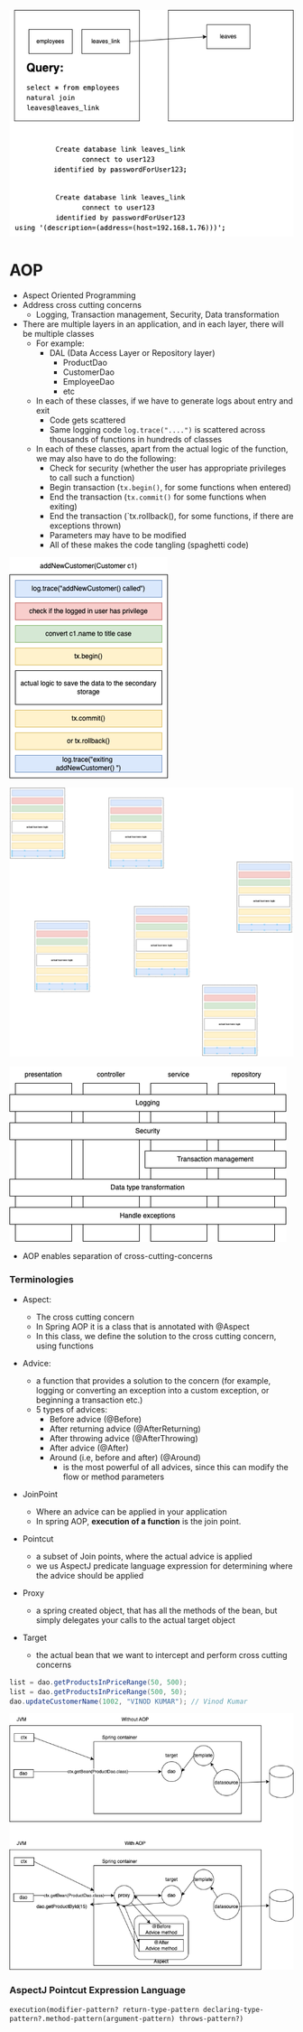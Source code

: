 ![](./db.dio.png)

# AOP

- Aspect Oriented Programming
- Address cross cutting concerns
  - Logging, Transaction management, Security, Data transformation
- There are multiple layers in an application, and in each layer, there will be multiple classes
  - For example:
    - DAL (Data Access Layer or Repository layer)
      - ProductDao
      - CustomerDao
      - EmployeeDao
      - etc
  - In each of these classes, if we have to generate logs about entry and exit
    - Code gets scattered
    - Same logging code `log.trace("....")` is scattered across thousands of functions in hundreds of classes
  - In each of these classes, apart from the actual logic of the function, we may also have to do the following:
    - Check for security (whether the user has appropriate privileges to call such a function)
    - Begin transaction (`tx.begin()`, for some functions when entered)
    - End the transaction (`tx.commit()` for some functions when exiting)
    - End the transaction (`tx.rollback(), for some functions, if there are exceptions thrown)
    - Parameters may have to be modified
    - All of these makes the code tangling (spaghetti code)

![](./code-tangling.dio.png)

![](./code-scattering.dio.png)

![](./crosscutting.dio.png)

- AOP enables separation of cross-cutting-concerns

### Terminologies

- Aspect:
  - The cross cutting concern
  - In Spring AOP it is a class that is annotated with @Aspect
  - In this class, we define the solution to the cross cutting concern, using functions
- Advice:
  - a function that provides a solution to the concern (for example, logging or converting an exception into a custom exception, or beginning a transaction etc.)
  - 5 types of advices:
    - Before advice (@Before)
    - After returning advice (@AfterReturning)
    - After throwing advice (@AfterThrowing)
    - After advice (@After)
    - Around (i.e, before and after) (@Around)
      - is the most powerful of all advices, since this can modify the flow or method parameters
- JoinPoint

  - Where an advice can be applied in your application
  - In spring AOP, **execution of a function** is the join point.

- Pointcut

  - a subset of Join points, where the actual advice is applied
  - we us AspectJ predicate language expression for determining where the advice should be applied

- Proxy

  - a spring created object, that has all the methods of the bean, but simply delegates your calls to the actual target object

- Target
  - the actual bean that we want to intercept and perform cross cutting concerns

```java
list = dao.getProductsInPriceRange(50, 500);
list = dao.getProductsInPriceRange(500, 50);
dao.updateCustomerName(1002, "VINOD KUMAR"); // Vinod Kumar
```

![](./spring-aop.dio.png)

### AspectJ Pointcut Expression Language

```
execution(modifier-pattern? return-type-pattern declaring-type-pattern?.method-pattern(argument-pattern) throws-pattern?)
```
